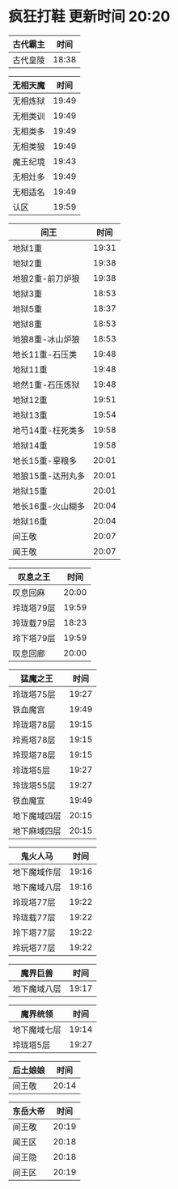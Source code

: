 # 疯狂打鞋 更新时间 20:20

| 古代霸主   | 时间    |
|--------|-------|
| 古代皇陵 | 18:38 |

| 无相天魔   | 时间    |
|--------|-------|
| 无相炼狱 | 19:49 |
| 无相类训 | 19:49 |
| 无相类多 | 19:49 |
| 无相类狼 | 19:49 |
| 魔王纪境 | 19:43 |
| 无相灶多 | 19:49 |
| 无相适名 | 19:49 |
| 认区 | 19:59 |

| 间王   | 时间    |
|--------|-------|
| 地狱1重 | 19:31 |
| 地狱2重 | 19:38 |
| 地狼2重-前刀炉狼 | 19:38 |
| 地狱3重 | 18:53 |
| 地狱5重 | 18:37 |
| 地狱8重 | 18:53 |
| 地狼8重-冰山炉狼 | 18:53 |
| 地长11重-石压类 | 19:48 |
| 地狱11重 | 19:48 |
| 地然1重-石压炼狱 | 19:48 |
| 地狱12重 | 19:51 |
| 地狱13重 | 19:54 |
| 地芍14重-枉死类多 | 19:58 |
| 地狱14重 | 19:58 |
| 地长15重-辜粮多 | 20:01 |
| 地狼15重-达刑丸多 | 20:01 |
| 地狱15重 | 20:01 |
| 地长16重-火山糊多 | 20:04 |
| 地狱16重 | 20:04 |
| 间王敬 | 20:07 |
| 闻王敬 | 20:07 |

| 叹息之王   | 时间    |
|--------|-------|
| 叹息回麻 | 20:00 |
| 玲珑塔79层 | 19:59 |
| 玲珑载79层 | 18:23 |
| 玲下塔79层 | 19:59 |
| 叹息回廊 | 20:00 |

| 猛魔之王   | 时间    |
|--------|-------|
| 玲珑塔75层 | 19:27 |
| 铁血魔宫 | 19:49 |
| 玲珑塔78层 | 19:15 |
| 玲焉塔78层 | 19:15 |
| 玲现塔78层 | 19:15 |
| 玲珑塔5层 | 19:27 |
| 玲珑塔55层 | 19:27 |
| 铁血魔宣 | 19:49 |
| 地下魔域四层 | 20:15 |
| 地下麻域四层 | 20:15 |

| 鬼火人马   | 时间    |
|--------|-------|
| 地下魔域作层 | 19:16 |
| 地下魔域八层 | 19:16 |
| 玲现塔77层 | 19:22 |
| 玲珑载77层 | 19:22 |
| 玲下塔77层 | 19:22 |
| 玲玩塔77层 | 19:22 |

| 魔界巨兽   | 时间    |
|--------|-------|
| 地下魔域八层 | 19:17 |

| 魔界统领   | 时间    |
|--------|-------|
| 地下魔域七层 | 19:14 |
| 玲珑塔5层 | 19:27 |

| 后土娘娘   | 时间    |
|--------|-------|
| 间王敬 | 20:14 |

| 东岳大帝   | 时间    |
|--------|-------|
| 间王敬 | 20:19 |
| 闻王区 | 20:18 |
| 间王隐 | 20:18 |
| 间王区 | 20:19 |